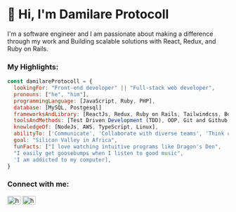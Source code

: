 # 👋 Hi, I'm Damilare Protocoll
I'm a software engineer and I am passionate about making a difference through my work and Building scalable solutions with React, Redux, and Ruby on Rails.

### My Highlights:
```javascript
const damilareProtocoll = {
  lookingFor: "Front-end developer" || "Full-stack web developer",
  pronouns: ["he", "him"],
  programmingLanguage: [JavaScript, Ruby, PHP],
  database: [MySQL, Postgesql]
  frameworksAndLibrary: [ReactJs, Redux, Ruby on Rails, Tailwindcss, Bootstrap, JQuery],
  toolsAndMethods: [Test Driven Development (TDD), OOP, Git and Github, Jira, Confluence],
  knowledgeOf: [NodeJs, AWS, TypeScript, Linux],
  abilityTo: ['Communicate', 'Collaborate with diverse teams', 'Think critically'],
  goal: "Silicon Valley in Africa",
  funFacts: ["I love watching intuitive programs like Dragon's Den",
  "I easily get goosebumps when I listen to good music",
  'I am addicted to my computer],
}
```

### Connect with me:
<p align="left">
<a href="https://twitter.com/dprotocoll" target="blank"><img align="center" src="https://raw.githubusercontent.com/rahuldkjain/github-profile-readme-generator/master/src/images/icons/Social/twitter.svg" alt="heinthanto" height="20" width="30" /></a>
<a href="https://www.linkedin.com/in/mrprotocoll/" target="blank"><img align="center" src="https://raw.githubusercontent.com/rahuldkjain/github-profile-readme-generator/master/src/images/icons/Social/linked-in-alt.svg" alt="heinthant" height="20" width="30" /></a>
</p>


